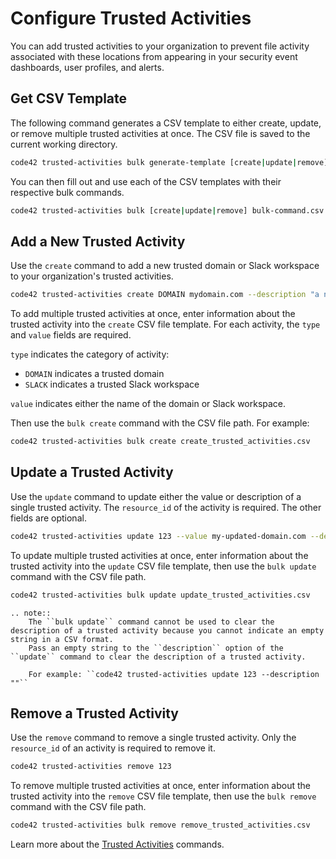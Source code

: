 # Configure Trusted Activities

You can add trusted activities to your organization to prevent file activity associated with these locations from appearing in your security event dashboards, user profiles, and alerts.

## Get CSV Template

The following command generates a CSV template to either create, update, or remove multiple trusted activities at once.  The CSV file is saved to the current working directory.
```bash
code42 trusted-activities bulk generate-template [create|update|remove]
```

You can then fill out and use each of the CSV templates with their respective bulk commands.
```bash
code42 trusted-activities bulk [create|update|remove] bulk-command.csv
```

## Add a New Trusted Activity

Use the `create` command to add a new trusted domain or Slack workspace to your organization's trusted activities.
```bash
code42 trusted-activities create DOMAIN mydomain.com --description "a new trusted activity"
```

To add multiple trusted activities at once, enter information about the trusted activity into the `create` CSV file template.
For each activity, the `type` and `value` fields are required.

   `type` indicates the category of activity:
   - `DOMAIN` indicates a trusted domain
   - `SLACK` indicates a trusted Slack workspace

   `value` indicates either the name of the domain or Slack workspace.

Then use the `bulk create` command with the CSV file path. For example:
```bash
code42 trusted-activities bulk create create_trusted_activities.csv
```

## Update a Trusted Activity

Use the `update` command to update either the value or description of a single trusted activity. The `resource_id` of the activity is required.  The other fields are optional.

```bash
code42 trusted-activities update 123 --value my-updated-domain.com --description "an updated trusted activity"
```

To update multiple trusted activities at once, enter information about the trusted activity into the `update` CSV file template, then use the `bulk update` command with the CSV file path.

```bash
code42 trusted-activities bulk update update_trusted_activities.csv
```

```{eval-rst}
.. note::
    The ``bulk update`` command cannot be used to clear the description of a trusted activity because you cannot indicate an empty string in a CSV format.
    Pass an empty string to the ``description`` option of the ``update`` command to clear the description of a trusted activity.

    For example: ``code42 trusted-activities update 123 --description ""``
```

## Remove a Trusted Activity

Use the `remove` command to remove a single trusted activity.  Only the `resource_id` of an activity is required to remove it.

```bash
code42 trusted-activities remove 123
```

To remove multiple trusted activities at once, enter information about the trusted activity into the `remove` CSV file template, then use the `bulk remove` command with the CSV file path.

```bash
code42 trusted-activities bulk remove remove_trusted_activities.csv
```

Learn more about the [Trusted Activities](../commands/trustedactivities.md) commands.
